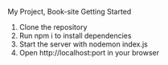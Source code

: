 My Project, Book-site
Getting Started
1. Clone the repository
2. Run npm i to install dependencies
3. Start the server with nodemon index.js
4. Open http://localhost:port in your browser
